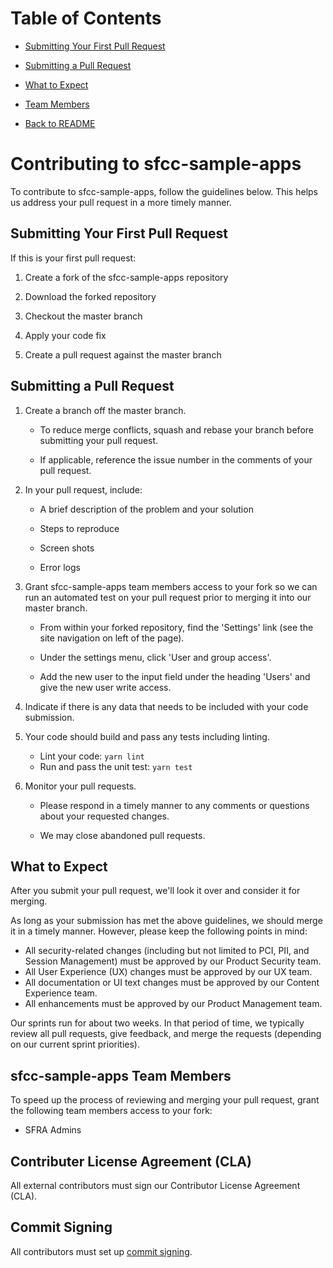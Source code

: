 # Table of Contents

- [Submitting Your First Pull Request ](#submitting-Your-First-Pull-Request)

- [Submitting a Pull Request ](#Submitting-a-Pull-Request)

- [What to Expect](#What-to-Expect)

- [Team Members](#sfcc-sample-apps-Team-Members)

- [Back to README](./README.md)

# Contributing to sfcc-sample-apps

To contribute to sfcc-sample-apps, follow the guidelines below. This helps us address your pull request in a more timely manner.

## Submitting Your First Pull Request
If this is your first pull request:

  1. Create a fork of the sfcc-sample-apps repository

  2. Download the forked repository

  3. Checkout the master branch

  4. Apply your code fix

  5. Create a pull request against the master branch

## Submitting a Pull Request
  1. Create a branch off the master branch.

       * To reduce merge conflicts, squash and rebase your branch before submitting your pull request.

       * If applicable, reference the issue number in the comments of your pull request.

  2. In your pull request, include:

       * A brief description of the problem and your solution

       * Steps to reproduce

       * Screen shots

       * Error logs

  3. Grant sfcc-sample-apps team members access to your fork so we can run an automated test on your pull request prior to merging it into our master branch.

       * From within your forked repository, find the 'Settings' link (see the site navigation on left of the page).

       * Under the settings menu, click 'User and group access'.

       * Add the new user to the input field under the heading 'Users' and give the new user write access.

  4. Indicate if there is any data that needs to be included with your code submission.

  5. Your code should build and pass any tests including linting.

       * Lint your code:
         `yarn lint`
       * Run and pass the unit test:
         `yarn test`
  6. Monitor your pull requests.

       * Please respond in a timely manner to any comments or questions about your requested changes.

       * We may close abandoned pull requests.

## What to Expect

After you submit your pull request, we'll look it over and consider it for merging.

As long as your submission has met the above guidelines, we should merge it in a timely manner. However, please keep the following points in mind:
* All security-related changes (including but not limited to PCI, PII, and Session Management) must be approved by our Product Security team.
* All User Experience (UX) changes must be approved by our UX team.
* All documentation or UI text changes must be approved by our Content Experience team.
* All enhancements must be approved by our Product Management team.

Our sprints run for about two weeks. In that period of time, we typically review all pull requests, give feedback, and merge the requests (depending on our current sprint priorities).

## sfcc-sample-apps Team Members

To speed up the process of reviewing and merging your pull request, grant the following team members access to your fork:

  * SFRA Admins


## Contributer License Agreement (CLA)

All external contributors must sign our Contributor License Agreement (CLA).

## Commit Signing

All contributors must set up [commit signing](https://help.github.com/en/github/authenticating-to-github/signing-commits).
